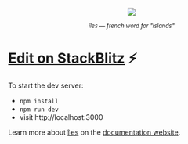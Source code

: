 [îles]: https://github.com/ElMassimo/iles
[documentation website]: https://iles-docs.netlify.app

<p align="center">
  <a href="https://iles-docs.netlify.app">
    <img src="https://github.com/ElMassimo/iles/blob/main/docs/images/banner.png"/>
  </a>
</p>

<p align="center">
  <small><em>îles — french word for "islands"</em></small>
</p>

# [Edit on StackBlitz](https://stackblitz.com/fork/iles?file=README.md) ⚡️

To start the dev server:

- `npm install`
- `npm run dev`
- visit http://localhost:3000

Learn more about [îles] on the [documentation website].
